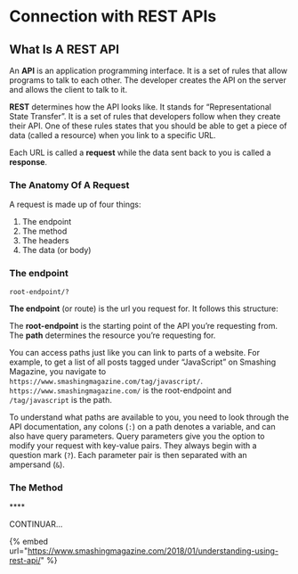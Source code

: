 # Connection with REST APIs

## What Is A REST API

An **API** is an application programming interface. It is a set of rules that allow programs to talk to each other. The developer creates the API on the server and allows the client to talk to it.

**REST** determines how the API looks like. It stands for “Representational State Transfer”. It is a set of rules that developers follow when they create their API. One of these rules states that you should be able to get a piece of data \(called a resource\) when you link to a specific URL.

Each URL is called a **request** while the data sent back to you is called a **response**.

### The Anatomy Of A Request

 A request is made up of four things:

1. The endpoint
2. The method
3. The headers
4. The data \(or body\)

###  **The endpoint**

```text
root-endpoint/?
```

**The endpoint** \(or route\) is the url you request for. It follows this structure:

 The **root-endpoint** is the starting point of the API you’re requesting from.  The **path** determines the resource you’re requesting for.

 You can access paths just like you can link to parts of a website. For example, to get a list of all posts tagged under “JavaScript” on Smashing Magazine, you navigate to `https://www.smashingmagazine.com/tag/javascript/`. `https://www.smashingmagazine.com/` is the root-endpoint and `/tag/javascript` is the path.

To understand what paths are available to you, you need to look through the API documentation,  any colons \(`:`\) on a path denotes a variable, and can also have query parameters. Query parameters give you the option to modify your request with key-value pairs. They always begin with a question mark \(`?`\). Each parameter pair is then separated with an ampersand \(`&`\).

###  **The Method**

\*\*\*\*



CONTINUAR...



{% embed url="https://www.smashingmagazine.com/2018/01/understanding-using-rest-api/" %}



